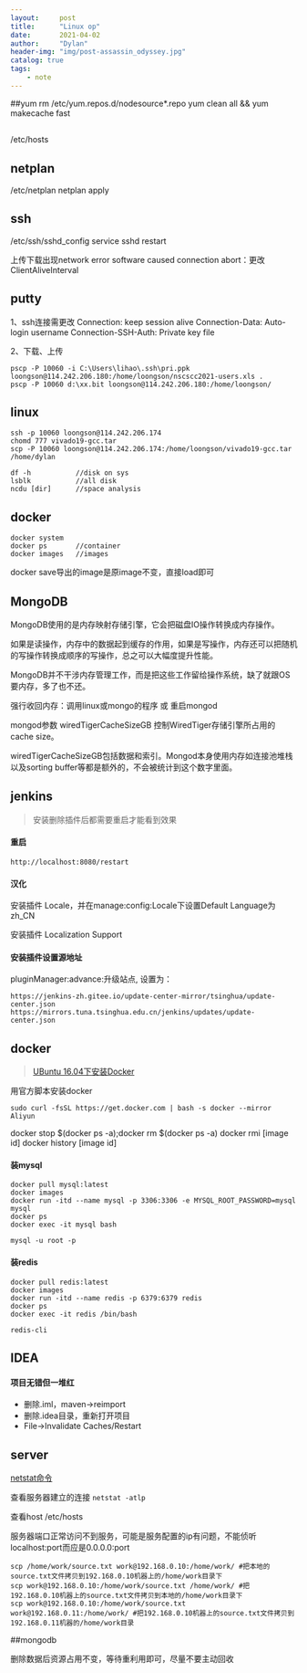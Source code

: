 ```yaml
---
layout:     post
title:      "Linux op"
date:       2021-04-02
author:     "Dylan"
header-img: "img/post-assassin_odyssey.jpg"
catalog: true
tags:
    - note
---
```



##yum
rm /etc/yum.repos.d/nodesource*.repo
yum clean all && yum makecache fast


##
/etc/hosts


## netplan
/etc/netplan
netplan apply


## ssh

/etc/ssh/sshd_config
service sshd restart

上传下载出现network error software caused connection abort：更改ClientAliveInterval

## putty

1、ssh连接需更改
Connection: keep session alive
Connection-Data: Auto-login username
Connection-SSH-Auth: Private key file

2、下载、上传
```
pscp -P 10060 -i C:\Users\lihao\.ssh\pri.ppk loongson@114.242.206.180:/home/loongson/nscscc2021-users.xls .
pscp -P 10060 d:\xx.bit loongson@114.242.206.180:/home/loongson/
```


## linux

```
ssh -p 10060 loongson@114.242.206.174
chomd 777 vivado19-gcc.tar
scp -P 10060 loongson@114.242.206.174:/home/loongson/vivado19-gcc.tar /home/dylan
```

```
df -h           //disk on sys
lsblk           //all disk
ncdu [dir]      //space analysis
```

## docker

```
docker system
docker ps       //container
docker images   //images
```

docker save导出的image是原image不变，直接load即可

## MongoDB

MongoDB使用的是内存映射存储引擎，它会把磁盘IO操作转换成内存操作。

如果是读操作，内存中的数据起到缓存的作用，如果是写操作，内存还可以把随机的写操作转换成顺序的写操作，总之可以大幅度提升性能。

MongoDB并不干涉内存管理工作，而是把这些工作留给操作系统，缺了就跟OS要内存，多了也不还。

强行收回内存：调用linux或mongo的程序 或 重启mongod

mongod参数 wiredTigerCacheSizeGB 控制WiredTiger存储引擎所占用的cache size。

wiredTigerCacheSizeGB包括数据和索引。Mongod本身使用内存如连接池堆栈以及sorting buffer等都是额外的，不会被统计到这个数字里面。


## jenkins

> 安装删除插件后都需要重启才能看到效果


#### 重启

`http://localhost:8080/restart`


#### 汉化

安装插件 Locale，并在manage:config:Locale下设置Default Language为zh_CN
	
安装插件 Localization Support


#### 安装插件设置源地址

pluginManager:advance:升级站点, 设置为：

```
https://jenkins-zh.gitee.io/update-center-mirror/tsinghua/update-center.json
https://mirrors.tuna.tsinghua.edu.cn/jenkins/updates/update-center.json
```


## docker

> [UBuntu 16.04下安装Docker](https://yq.aliyun.com/articles/675833/)

用官方脚本安装docker

`sudo curl -fsSL https://get.docker.com | bash -s docker --mirror Aliyun`

docker stop $(docker ps -a);docker rm $(docker ps -a)
docker rmi [image id]
docker history [image id]


#### 装mysql

```
docker pull mysql:latest
docker images
docker run -itd --name mysql -p 3306:3306 -e MYSQL_ROOT_PASSWORD=mysql mysql
docker ps
docker exec -it mysql bash

mysql -u root -p
```


#### 装redis

```
docker pull redis:latest
docker images
docker run -itd --name redis -p 6379:6379 redis
docker ps
docker exec -it redis /bin/bash

redis-cli
```


## IDEA


#### 项目无错但一堆红

* 删除.iml，maven->reimport
* 删除.idea目录，重新打开项目
* File->Invalidate Caches/Restart

## server

[netstat命令](https://blog.csdn.net/qq_42014600/article/details/90372315)

查看服务器建立的连接 `netstat -atlp`

查看host /etc/hosts

服务器端口正常访问不到服务，可能是服务配置的ip有问题，不能侦听localhost:port而应是0.0.0.0:port

```
scp /home/work/source.txt work@192.168.0.10:/home/work/ #把本地的source.txt文件拷贝到192.168.0.10机器上的/home/work目录下
scp work@192.168.0.10:/home/work/source.txt /home/work/ #把192.168.0.10机器上的source.txt文件拷贝到本地的/home/work目录下
scp work@192.168.0.10:/home/work/source.txt work@192.168.0.11:/home/work/ #把192.168.0.10机器上的source.txt文件拷贝到192.168.0.11机器的/home/work目录
```

##mongodb

删除数据后资源占用不变，等待重利用即可，尽量不要主动回收